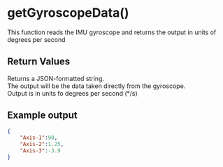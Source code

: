 # getGyroscopeData()

This function reads the IMU gyroscope and returns the output in units of degrees per second

## Return Values

Returns a JSON-formatted string.  
The output will be the data taken directly from the gyroscope.  
Output is in units fo degrees per second (°/s)

## Example output

```json
{
    "Axis-1":90,
    "Axis-2":1.25,
    "Axis-3":-3.9
}
```
